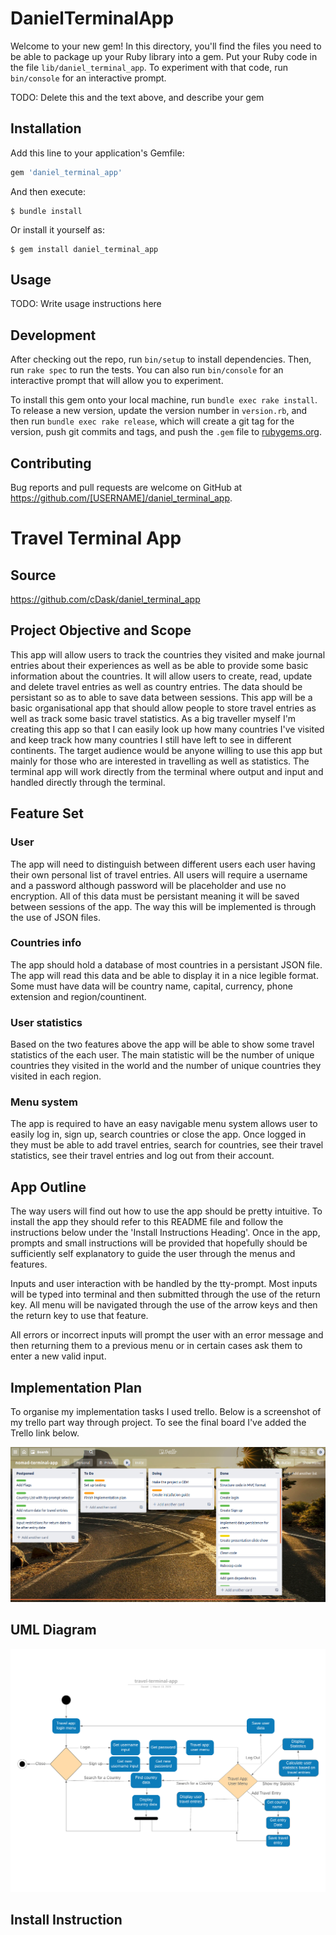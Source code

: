 # DanielTerminalApp

Welcome to your new gem! In this directory, you'll find the files you need to be able to package up your Ruby library into a gem. Put your Ruby code in the file `lib/daniel_terminal_app`. To experiment with that code, run `bin/console` for an interactive prompt.

TODO: Delete this and the text above, and describe your gem

## Installation

Add this line to your application's Gemfile:

```ruby
gem 'daniel_terminal_app'
```

And then execute:

    $ bundle install

Or install it yourself as:

    $ gem install daniel_terminal_app

## Usage

TODO: Write usage instructions here

## Development

After checking out the repo, run `bin/setup` to install dependencies. Then, run `rake spec` to run the tests. You can also run `bin/console` for an interactive prompt that will allow you to experiment.

To install this gem onto your local machine, run `bundle exec rake install`. To release a new version, update the version number in `version.rb`, and then run `bundle exec rake release`, which will create a git tag for the version, push git commits and tags, and push the `.gem` file to [rubygems.org](https://rubygems.org).

## Contributing

Bug reports and pull requests are welcome on GitHub at https://github.com/[USERNAME]/daniel_terminal_app.

# Travel Terminal App

## Source

https://github.com/cDask/daniel_terminal_app

## Project Objective and Scope

This app will allow users to track the countries they visited and make journal entries about their experiences as well as be able to provide some basic information about the countries. It will allow users to create, read, update and delete travel entries as well as country entries. The data should be persistant so as to able to save data between sessions. This app will be a basic organisational app that should allow people to store travel entries as well as track some basic travel statistics. As a big traveller myself I'm creating this app so that I can easily look up how many countries I've visited and keep track how many countries I still have left to see in different continents. The target audience would be anyone willing to use this app but mainly for those who are interested in travelling as well as statistics. The terminal app will work directly from the terminal where output and input and handled directly through the terminal.

## Feature Set

### User

The app will need to distinguish between different users each user having their own personal list of travel entries. All users will require a username and a password although password will be placeholder and use no encryption. All of this data must be persistant meaning it will be saved between sessions of the app. The way this will be implemented is through the use of JSON files.

### Countries info

The app should hold a database of most countries in a persistant JSON file. The app will read this data and be able to display it in a nice legible format. Some must have data will be country name, capital, currency, phone extension and region/countinent.

### User statistics

Based on the two features above the app will be able to show some travel statistics of the each user. The main statistic will be the number of unique countries they visited in the world and the number of unique countries they visited in each region.

### Menu system

The app is required to have an easy navigable menu system allows user to easily log in, sign up, search countries or close the app. Once logged in they must be able to add travel entries, search for countries, see their travel statistics, see their travel entries and log out from their account.

## App Outline

The way users will find out how to use the app should be pretty intuitive. To install the app they should refer to this README file and follow the instructions below under the 'Install Instructions Heading'. Once in the app, prompts and small instructions will be provided that hopefully should be sufficiently self explanatory to guide the user through the menus and features.

Inputs and user interaction with be handled by the tty-prompt. Most inputs will be typed into terminal and then submitted through the use of the return key. All menu will be navigated through the use of the arrow keys and then the return key to use that feature.

All errors or incorrect inputs will prompt the user with an error message and then returning them to a previous menu or in certain cases ask them to enter a new valid input.

## Implementation Plan

To organise my implementation tasks I used trello. Below is a screenshot of my trello part way through project. To see the final board I've added the Trello link below.

![Trello board](./trelloboard.png)



## UML Diagram

![UML Diagram](./travel-terminal-app.png)

## Install Instruction



